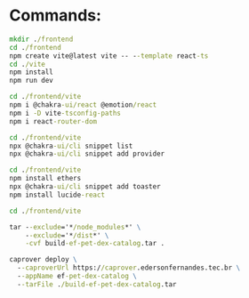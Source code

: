 # Commands:

```cmd
mkdir ./frontend
cd ./frontend
npm create vite@latest vite -- --template react-ts
cd ./vite
npm install
npm run dev
```

```cmd
cd ./frontend/vite
npm i @chakra-ui/react @emotion/react
npm i -D vite-tsconfig-paths
npm i react-router-dom
```

```cmd
cd ./frontend/vite
npx @chakra-ui/cli snippet list
npx @chakra-ui/cli snippet add provider
```

```cmd
cd ./frontend/vite
npm install ethers
npx @chakra-ui/cli snippet add toaster
npm install lucide-react
```

```cmd
cd ./frontend/vite

tar --exclude='*/node_modules*' \
    --exclude='*/dist*' \
    -cvf build-ef-pet-dex-catalog.tar .

caprover deploy \
  --caproverUrl https://caprover.edersonfernandes.tec.br \
  --appName ef-pet-dex-catalog \
  --tarFile ./build-ef-pet-dex-catalog.tar
```

```cmd

```

```cmd

```

```cmd

```

```cmd

```

```cmd

```
